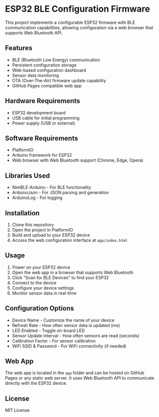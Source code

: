 # ESP32 BLE Configuration Firmware

This project implements a configurable ESP32 firmware with BLE communication capabilities, allowing configuration via a web browser that supports Web Bluetooth API.

## Features

- BLE (Bluetooth Low Energy) communication
- Persistent configuration storage
- Web-based configuration dashboard
- Sensor data monitoring
- OTA (Over-The-Air) firmware update capability
- GitHub Pages compatible web app

## Hardware Requirements

- ESP32 development board
- USB cable for initial programming
- Power supply (USB or external)

## Software Requirements

- PlatformIO
- Arduino framework for ESP32
- Web browser with Web Bluetooth support (Chrome, Edge, Opera)

## Libraries Used

- NimBLE-Arduino - For BLE functionality
- ArduinoJson - For JSON parsing and generation
- ArduinoLog - For logging

## Installation

1. Clone this repository
2. Open the project in PlatformIO
3. Build and upload to your ESP32 device
4. Access the web configuration interface at `app/index.html`

## Usage

1. Power on your ESP32 device
2. Open the web app in a browser that supports Web Bluetooth
3. Click "Scan for BLE Devices" to find your ESP32
4. Connect to the device
5. Configure your device settings
6. Monitor sensor data in real-time

## Configuration Options

- Device Name - Customize the name of your device
- Refresh Rate - How often sensor data is updated (ms)
- LED Enabled - Toggle on-board LED
- Sensor Update Interval - How often sensors are read (seconds)
- Calibration Factor - For sensor calibration
- WiFi SSID & Password - For WiFi connectivity (if needed)

## Web App

The web app is located in the `app` folder and can be hosted on GitHub Pages or any static web server. It uses Web Bluetooth API to communicate directly with the ESP32 device.

## License

MIT License